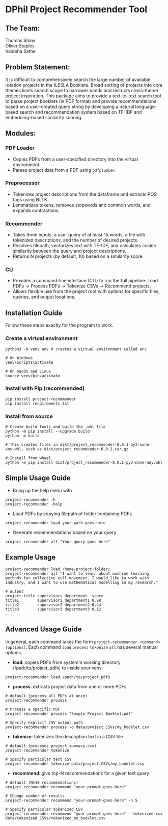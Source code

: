 # DPhil Project Recommender Tool 
## The Team:
Thomas Shaw\
Oliver Staples\
Vaideha Sathe

## Problem Statement:
It is difficult to comprehensively search the large number of available rotation projects in the ILESLA Booklets. Broad sorting of projects into core themes limits search scope to narrower bands and restricts cross-theme project inspiration. This package aims to provide a text-to-text search tool to parse project booklets (in PDF format) and provide recommendations based on a user-created query string by developing a natural language-based search and recommendation system based on TF-IDF and embedding-based similarity scoring.

## Modules:
### PDF Loader
* Copies PDFs from a user-specified directory into the virtual environment.
* Parses project data from a PDF using `pdfplumber`.

### Preprocessor
* Tokenizes project descriptions from the dataframe and extracts POS tags using NLTK.
* Lemmatizes tokens, removes stopwords and common words, and expands contractions.

### Recommender
* Takes three inputs: a user query of at least 15 words, a file with tokenized descriptions, and the number of desired projects.
* Resolves filepath, vectorizes text with TF-IDF, and calculates cosine similarity between the query and project descriptions.
* Returns N projects (by default, 10) based on a similarity score.

### CLI
* Provides a command-line interface (CLI) to run the full pipeline: Load PDFs → Process PDFs → Tokenize CSVs → Recommend projects.
* Allows flexible use from the project root with options for specific files, queries, and output locations.

## Installation Guide
Follow these steps exactly for the program to work.
### Create a virtual environment
```
python3 -m venv env # creates a virtual environment called env

# On Windows
venv\Scripts\activate

# On macOS and Linux
source venv/bin/activate
```

### Install with Pip (recommended)
```
pip install project-recommender
pip install requirements.txt
```
### Install from source
```
# Create build tools and build the .whl file
python -m pip install --upgrade build
python -m build

# This creates files in dist/project_recommender-0.0.1-py3-none-any.whl, such as dist/project_recommender-0.0.1.tar.gz

# Install from wheel
python -m pip install dist/project_recommender-0.0.1-py3-none-any.whl
```

## Simple Usage Guide
* Bring up the help menu with 
```
project-recommender -h
project-recommender -help
```
* Load PDFs by copying filepath of folder containing PDFs
```
project-recommender load your-path-goes-here
```
* Generate recommendations based on your query
```
project-recommender all "Your query goes here"
```

## Example Usage
```
project-recommender load /home/project-folder/
project-recommender all "I want to learn about machine learning methods for collective cell movement. I would like to work with industry, and I want to use mathematical modelling in my research."

# output
project-title supervisors department  score
title1        supervisor1 department1 0.98
title2        supervisor2 department2 0.44
title3        supervisor3 department3 0.12
...
```

## Advanced Usage Guide
In general, each command takes the form `project-recommender <command> [options]`. Each command `load` `process` `tokenize` `all` has several manual options.

* **load**: copies PDFs from system's working directory (/path/to/project_pdfs) to inside your venv.
```
project-recommender load /path/to/project_pdfs
```

* **process**: extracts project data from one or more PDFs
```
# default (process all PDFs at once)
project-recommender process

# Process a specific PDF
project-recommender process "Sample Project Booklet.pdf"

# Specify explicit CSV output path
project-recommender process -o data/project_CSVs/my_booklet.csv
```

* **tokenize**: tokenizes the description text in a CSV file
```
# default (proceses project_summary.csv)
project-recommender tokenize

# Specify particular text CSV
project-recommender tokenize data/project_CSVs/my_booklet.csv
```

* **recommend**: give top-N recommendations for a given text query
```
# default (N=10 recommendations)
project-recommender recommend "your-prompt-goes-here"

# Change number of results
project-recommender recommend "your-prompt-goes-here" -n 5

# Specify particular tokenized CSV
project-recommender recommend "your-prompt-goes-here" --tokenized-csv data/tokenized_CSVs/tokenized_my_booklet.csv
